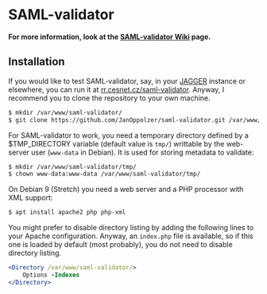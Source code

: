 # SAML-validator

**For more information, look at the [SAML-validator Wiki][] page.**

## Installation
If you would like to test SAML-validator, say, in your [JAGGER][] instance or elsewhere, you can run it at [rr.cesnet.cz/saml-validator][]. Anyway, I recommend you to clone the repository to your own machine.

```bash
$ mkdir /var/www/saml-validator/
$ git clone https://github.com/JanOppolzer/saml-validator.git /var/www/saml-validator/
```

For SAML-validator to work, you need a temporary directory defined by a $TMP\_DIRECTORY variable (default value is `tmp/`) writtable by the web-server user (`www-data` in Debian). It is used for storing metadata to validate:
```bash
$ mkdir /var/www/saml-validator/tmp/
$ chown www-data:www-data /var/www/saml-validator/tmp/
```

On Debian 9 (Stretch) you need a web server and a PHP processor with XML support:

```bash
$ apt install apache2 php php-xml
```

You might prefer to disable directory listing by adding the following lines to your Apache configuration. Anyway, an `index.php` file is available, so if this one is loaded by default (most probably), you do not need to disable directory listing.

```apache
<Directory /var/www/saml-validator/>
    Options -Indexes
</Directory>
```

[SAML-validator Wiki]: https://github.com/JanOppolzer/saml-validator/wiki
[JAGGER]: http://jagger.heanet.ie/
[rr.cesnet.cz/saml-validator]: https://rr.cesnet.cz/saml-validator/

